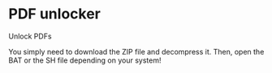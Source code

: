 # PDF unlocker
 Unlock PDFs

You simply need to download the ZIP file and decompress it.
Then, open the BAT or the SH file depending on your system!
